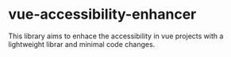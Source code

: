 # vue-accessibility-enhancer
This library aims to enhace the accessibility in vue projects with a lightweight librar and minimal code changes.
